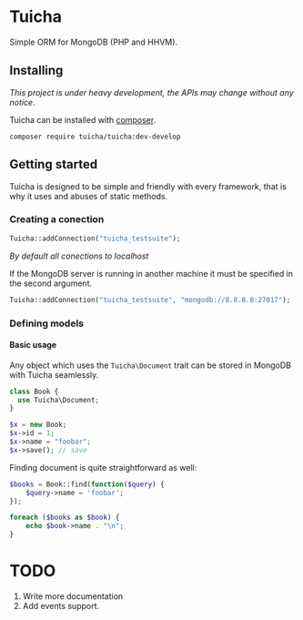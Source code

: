 # Tuicha

Simple ORM for MongoDB (PHP and HHVM).

## Installing

_This project is under heavy development, the APIs may change without any notice_.

Tuicha can be installed with [composer](https://getcomposer.org/).

```
composer require tuicha/tuicha:dev-develop
```

## Getting started

Tuicha is designed to be simple and friendly with every framework, that is why it uses and abuses of static methods.

### Creating a conection

```php
Tuicha::addConnection("tuicha_testsuite");
```

_By default all conections to localhost_

If the MongoDB server is running in another machine it must be specified in the second argument.

```php
Tuicha::addConnection("tuicha_testsuite", "mongodb://8.8.8.8:27017");
```

### Defining models

#### Basic usage

Any object which uses the `Tuicha\Document` trait can be stored in MongoDB with Tuicha seamlessly.

```php
class Book {
  use Tuicha\Document;
}

$x = new Book;
$x->id = 1;
$x->name = "foobar";
$x->save(); // save
```

Finding document is quite straightforward as well:

```php
$books = Book::find(function($query) {
    $query->name = 'foobar';
});

foreach ($books as $book) {
    echo $book->name . "\n";
}
```


# TODO

1. Write more documentation
2. Add events support.
